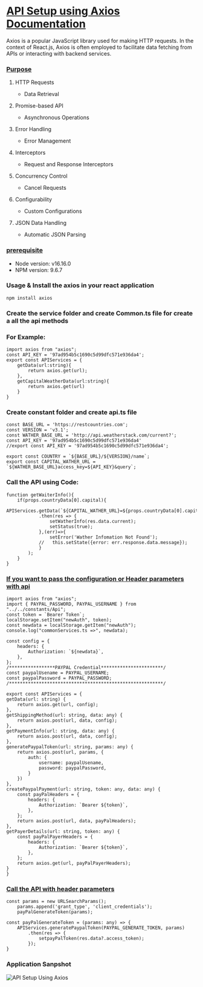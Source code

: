 # **[API Setup using Axios Documentation](#)**

Axios is a popular JavaScript library used for making HTTP requests. In the context of React.js, Axios is often employed to facilitate data fetching from APIs or interacting with backend services.

### **[Purpose](#)**

1. HTTP Requests

   - Data Retrieval

2. Promise-based API

   - Asynchronous Operations

3. Error Handling

   - Error Management

4. Interceptors

   - Request and Response Interceptors

5. Concurrency Control

   - Cancel Requests

6. Configurability

   - Custom Configurations

7. JSON Data Handling
   - Automatic JSON Parsing

### **[prerequisite](#)**

- Node version: v16.16.0
- NPM version: 9.6.7

### Usage & Install the axios in your react application

```
npm install axios
```

### Create the service folder and create Common.ts file for create a all the api methods

### For Example:

```
import axios from "axios";
const API_KEY = '97ad954b5c1690c5d99dfc571e936da4';
export const APIServices = {
    getData(url:string){
        return axios.get(url);
    },
    getCapitalWeatherData(url:string){
        return axios.get(url)
    }
}
```

### Create constant folder and create api.ts file

```
const BASE_URL = 'https://restcountries.com';
const VERSION = 'v3.1';
const WATHER_BASE_URL = 'http://api.weatherstack.com/current?';
const API_KEY = '97ad954b5c1690c5d99dfc571e936da4'
//export const API_KEY = '97ad954b5c1690c5d99dfc571e936da4';

export const COUNTRY = `${BASE_URL}/${VERSION}/name`;
export const CAPITAL_WATHER_URL = `${WATHER_BASE_URL}access_key=${API_KEY}&query`;
```

### Call the API using Code:

```
function getWaiterInfo(){
    if(props.countryData[0].capital){
        APIServices.getData(`${CAPITAL_WATHER_URL}=${props.countryData[0].capital}`)
            .then(res => {
                setWatherInfo(res.data.current);
                setStatus(true);
            },(err)=>{
                setError('Wather Infomation Not Found');
            //   this.setState({error: err.response.data.message});
            }
        );
    }
}
```

### [If you want to pass the configuration or Header parameters with api](#)

```
import axios from "axios";
import { PAYPAL_PASSWORD, PAYPAL_USERNAME } from "../../constants/Api";
const token = `Bearer Token`;
localStorage.setItem("newAuth", token);
const newdata = localStorage.getItem("newAuth");
console.log("commonServices.ts =>", newdata);

const config = {
    headers: {
        Authorization: `${newdata}`,
    },
};
/*****************PAYPAL Credential***********************/
const paypalUsename = PAYPAL_USERNAME;
const paypalPassword = PAYPAL_PASSWORD;
/*********************************************************/

export const APIServices = {
getData(url: string) {
    return axios.get(url, config);
},
getShippingMethod(url: string, data: any) {
    return axios.post(url, data, config);
},
getPaymentInfo(url: string, data: any) {
    return axios.post(url, data, config);
},
generatePaypalToken(url: string, params: any) {
    return axios.post(url, params, {
        auth: {
            username: paypalUsename,
            password: paypalPassword,
        }
    })
},
createPaypalPayment(url: string, token: any, data: any) {
    const payPalHeaders = {
        headers: {
            Authorization: `Bearer ${token}`,
        },
    };
    return axios.post(url, data, payPalHeaders);
},
getPayerDetails(url: string, token: any) {
    const payPalPayerHeaders = {
        headers: {
            Authorization: `Bearer ${token}`,
        },
    };
    return axios.get(url, payPalPayerHeaders);
}
}
```

### [Call the API with header parameters](#)

```
const params = new URLSearchParams();
    params.append('grant_type', 'client_credentials');
    payPalGenerateToken(params);

const payPalGenerateToken = (params: any) => {
    APIServices.generatePaypalToken(PAYPAL_GENERATE_TOKEN, params)
        .then(res => {
            setpayPalToken(res.data?.access_token);
        });
}
```

### Application Sanpshot

![API Setup Using Axios](https://dev.azure.com/BrainvireInfo/9e43166a-9cd3-4232-8a59-017698f26e78/_apis/git/repositories/9b507252-6292-49a7-b0b5-3bc86fc9d32d/items?path=/Custom%20Reusable%20Components/API-Setup-Using-Axios-reactjs/Application%20Snapshot/snapshot.png&versionDescriptor%5BversionOptions%5D=0&versionDescriptor%5BversionType%5D=0&versionDescriptor%5Bversion%5D=feature/folder-structure&resolveLfs=true&%24format=octetStream&api-version=5.0)
